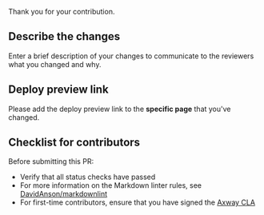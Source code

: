 Thank you for your contribution.

## Describe the changes

Enter a brief description of your changes to communicate to the reviewers what you changed and why.

## Deploy preview link

Please add the deploy preview link to the **specific page** that you've changed.

## Checklist for contributors

Before submitting this PR:

* Verify that all status checks have passed
* For more information on the Markdown linter rules, see [DavidAnson/markdownlint](https://github.com/DavidAnson/markdownlint)
* For first-time contributors, ensure that you have signed the [Axway CLA](https://cla.axway.com/)
